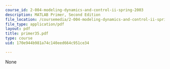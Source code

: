 ```yaml
---
course_id: 2-004-modeling-dynamics-and-control-ii-spring-2003
description: MATLAB Primer, Second Edition
file_location: /coursemedia/2-004-modeling-dynamics-and-control-ii-spring-2003/170e944b981a74c140eed664c951ce34_primer35.pdf
file_type: application/pdf
layout: pdf
title: primer35.pdf
type: course
uid: 170e944b981a74c140eed664c951ce34

---
```

None